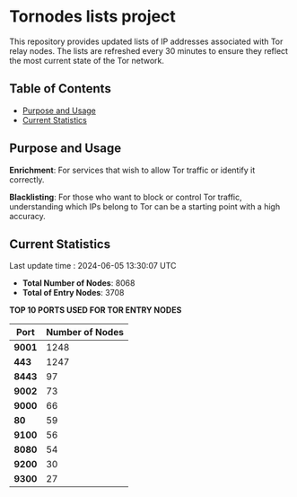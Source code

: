 # Tornodes lists project

This repository provides updated lists of IP addresses associated with Tor relay nodes. The lists are refreshed every 30 minutes to ensure they reflect the most current state of the Tor network.

## Table of Contents

- [Purpose and Usage](#purpose-and-usage)
- [Current Statistics](#current-statistics)


## Purpose and Usage

**Enrichment**: For services that wish to allow Tor traffic or identify it correctly.

**Blacklisting**: For those who want to block or control Tor traffic, understanding which IPs belong to Tor can be a starting point with a high accuracy.

## Current Statistics

Last update time : 2024-06-05 13:30:07 UTC

- **Total Number of Nodes**: 8068
- **Total of Entry Nodes**: 3708

**TOP 10 PORTS USED FOR TOR ENTRY NODES**

| **Port** | **Number of Nodes** |
|------|-----------------|
| **9001**   | 1248  |
| **443**   | 1247  |
| **8443**   | 97  |
| **9002**   | 73  |
| **9000**   | 66  |
| **80**   | 59  |
| **9100**   | 56  |
| **8080**   | 54  |
| **9200**   | 30  |
| **9300**   | 27  |

